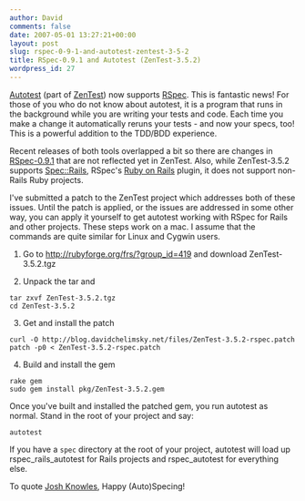 ```yaml
---
author: David
comments: false
date: 2007-05-01 13:27:21+00:00
layout: post
slug: rspec-0-9-1-and-autotest-zentest-3-5-2
title: RSpec-0.9.1 and Autotest (ZenTest-3.5.2)
wordpress_id: 27
---
```


[Autotest](http://zentest.rubyforge.org/ZenTest/classes/Autotest.html) (part of [ZenTest](http://zentest.rubyforge.org)) now supports [RSpec](http://rspec.rubyforge.org). This is fantastic news! For those of you who do not know about autotest, it is a program that runs in the background while you are writing your tests and code. Each time you make a change it automatically reruns your tests - and now your specs, too! This is a powerful addition to the TDD/BDD experience.






Recent releases of both tools overlapped a bit so there are changes in [RSpec-0.9.1](http://rubyforge.org/frs/shownotes.php?release_id=11423) that are not reflected yet in ZenTest. Also, while ZenTest-3.5.2 supports [Spec::Rails](http://rspec.rubyforge.org/documentation/rails/index.html), RSpec's [Ruby on Rails](http://rubyonrails.com) plugin, it does not support non-Rails Ruby projects.






I've submitted a patch to the ZenTest project which addresses both of these issues. Until the patch is applied, or the issues are addressed in some other way, you can apply it yourself to get autotest working with RSpec for Rails and other projects. These steps work on a mac. I assume that the commands are quite similar for Linux and Cygwin users.








  1. Go to http://rubyforge.org/frs/?group_id=419 and download ZenTest-3.5.2.tgz


  2. Unpack the tar and

    
    tar zxvf ZenTest-3.5.2.tgz
    cd ZenTest-3.5.2
    





  3. Get and install the patch

    
    curl -O http://blog.davidchelimsky.net/files/ZenTest-3.5.2-rspec.patch
    patch -p0 < ZenTest-3.5.2-rspec.patch
    





  4. Build and install the gem

    
    rake gem
    sudo gem install pkg/ZenTest-3.5.2.gem
    






Once you've built and installed the patched gem, you run autotest as normal. Stand in the root of your project and say:





    
    autotest





If you have a `spec` directory at the root of your project, autotest will load up rspec_rails_autotest for Rails projects and rspec_autotest for everything else.






To quote [Josh Knowles](http://joshknowles.com/2007/4/13/zentest-3-5-rspec-0-9-autospec), Happy (Auto)Specing!
